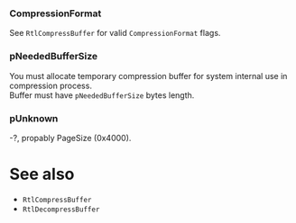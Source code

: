 ### CompressionFormat

See `RtlCompressBuffer` for valid `CompressionFormat` flags.

### pNeededBufferSize

You must allocate temporary compression buffer for system internal use in compression process. \
Buffer must have `pNeededBufferSize` bytes length.

### pUnknown

-?, propably PageSize (0x4000).

# See also

* `RtlCompressBuffer`
* `RtlDecompressBuffer`

